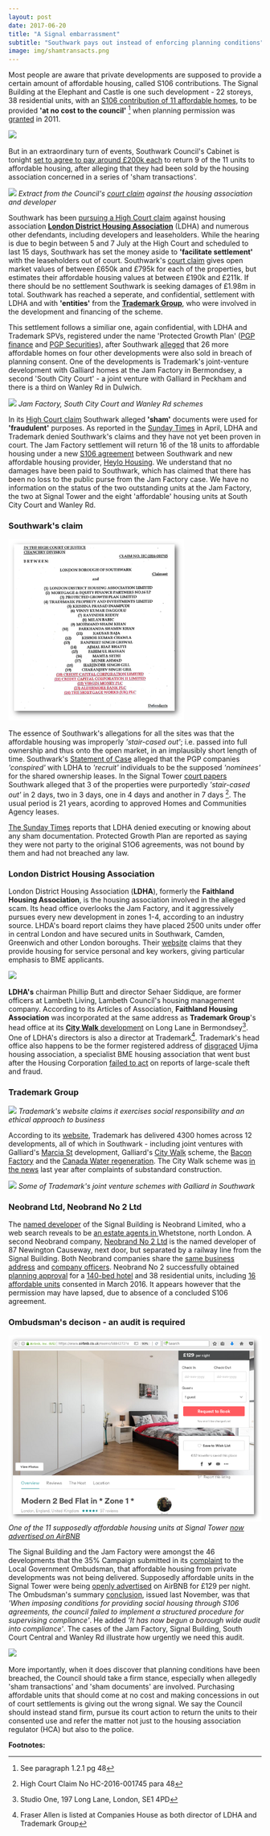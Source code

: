 ```yaml
---
layout: post
date: 2017-06-20
title: "A Signal embarrassment"
subtitle: "Southwark pays out instead of enforcing planning conditions"
image: img/shamtransacts.png
---
```

Most people are aware that private developments are supposed to provide a certain amount of affordable housing, called S106 contributions. The Signal Building at the Elephant and Castle is one such development - 22 storeys, 38 residential units, with an [S106 contribution of 11 affordable homes](http://planbuild.southwark.gov.uk/documents/?casereference=09/AP/1940&system=DC), to be provided __'at no cost to the council'__ [^1] when planning permission was [granted](http://planbuild.southwark.gov.uk/documents/?GetDocument=%7B%7B%7B!BNdputgcl7RAX9PUCwkm0w%3D%3D!%7D%7D%7D) in 2011.

![](http://media.rightmove.co.uk/dir/72k/71137/52949120/71137_SOU150150_IMG_06_0001_max_656x437.JPG)

But in an extraordinary turn of events, Southwark Council's Cabinet is tonight [set to agree to pay around £200k each](http://moderngov.southwark.gov.uk/documents/s69255/Report%20Acquisition%20of%20up%20to%209%20sub-Leasehold%20properties%20at%20the%20Signal%20Building%2089%20-%2093%20Newington%20Ca.pdf) to return 9 of the 11 units to affordable housing, after alleging that they had been sold by the housing association concerned in a series of 'sham transactions'. 

![](http://35percent.org/img/shamtransacts.png)
*Extract from the Council's [court claim](http://35percent.org/img/ahugget15062017.pdf) against the housing association and developer*

Southwark has been [pursuing a High Court claim](http://35percent.org/img/ahugget15062017.pdf) against housing association [__London District Housing Association__](http://www.londonha.com) (LDHA) and numerous other defendants, including developers and leaseholders.  While the hearing is due to begin between 5 and 7 July at the High Court and scheduled to last 15 days, Southwark has set the money aside to __'facilitate settlement'__ with the leaseholders out of court.  Southwark's [court claim](http://35percent.org/img/ahugget15062017.pdf) gives open market values of between £650k and £795k for each of the properties, but estimates their affordable housing values at between £190k and £211k.  If there should be no settlement Southwark is seeking damages of £1.98m in total. Southwark has reached a seperate, and confidential, settlement with LDHA and with __'entities'__ from the [__Trademark Group__](http://www.trademarkgroup.co.uk/), who were involved in the development and financing of the scheme.

This settlement follows a similiar one, again confidential, with LDHA and Trademark SPVs, registered under the name 'Protected Growth Plan' ([PGP finance](https://beta.companieshouse.gov.uk/search/companies?q=pgp+finance) and [PGP Securities](https://beta.companieshouse.gov.uk/search/companies?q=pgp+securities)), after Southwark [alleged](http://35percent.org/img/2016poc.pdf) that 26 more affordable homes on four other developments were also sold in breach of planning consent. One of the developments is Trademark's joint-venture development with Galliard homes at the Jam Factory in Bermondsey, a second 'South City Court' - a joint venture with Galliard in Peckham and there is a third on Wanley Rd in Dulwich.

![](http://35percent.org/img/jamfactorysouthcitycourt.png)
*Jam Factory, South City Court and Wanley Rd schemes*

In its [High Court claim](http://35percent.org/img/2016poc.pdf) Southwark alleged __'sham'__ documents were used for __'fraudulent'__ purposes.  As reported in the [Sunday Times](https://www.thetimes.co.uk/article/affordable-housing-pledges-swept-under-mat-s5r7trv6g) in April, LDHA and Trademark denied Southwark's claims and they have not yet been proven in court. The Jam Factory settlement will return 16 of the 18 units to affordable housing under a new [S106 agreement](http://planbuild.southwark.gov.uk/documents/?casereference=16/AP/5068&system=DC) between Southwark and new affordable housing provider, [Heylo Housing](http://heylohousing.com/your-heylo-housing/). We understand that no damages have been paid to Southwark, which has claimed that there has been no loss to the public purse from the Jam Factory case. We have no information on the status of the two outstanding units at the Jam Factory, the two at Signal Tower and the eight 'affordable' housing units at South City Court and Wanley Rd.

### Southwark's claim

![](/img/claimheader.png)

The essence of Southwark's allegations for all the sites was that the affordable housing was improperly _'stair-cased out'_; i.e. passed into full ownership and thus onto the open market, in an implausibly short length of time. Southwark's [Statement of Case](http://35percent.org/img/2016poc.pdf) alleged that the PGP companies _'conspired'_ with LDHA to _'recruit'_ individuals to be the supposed _'nominees'_ for the shared ownership leases. In the Signal Tower [court papers](http://35percent.org/img/ahugget15062017.pdf) Southwark alleged that 3 of the properties were purportedly _'stair-cased  out'_ in 2 days, two in 3 days, one in 4 days and another in 7 days [^2]. The usual period is 21 years, acording to approved Homes and Communities Agency leases.

[The Sunday Times](http://35percent.org/img/ST23April2017.pdf) reports that LDHA denied executing or knowing about any sham documentation. Protected Growth Plan are reported as saying they were not party to the original S1O6 agreements, was not bound by them and had not breached any law.

### London District Housing Association
London District Housing Association (__LDHA__), formerly the __Faithland Housing Association__, is the housing association involved in the alleged scam. Its head office overlooks the Jam Factory, and it aggressively pursues every new development in zones 1-4, according to an industry source. LHDA's board report claims they have placed 2500 units under offer in central London and have secured units in Southwark, Camden, Greenwich and other London boroughs.  Their [website](http://www.londondha.com/) claims that they provide housing for service personal and key workers, giving particular emphasis to BME applicants. 

![](http://35percent.org/img/ldhascreenshot.png)

__LDHA's__ chairman Phillip Butt and director Sehaer Siddique, are former officers at Lambeth Living, Lambeth Council's housing management company. According to its Articles of Association, __Faithland Housing Association__ was incorporated at the same address as __Trademark Group__'s head office at its [__City Walk__ development](http://www.trademarkgroup.co.uk/portfolio/city-walk-london-se1-4pp/) on Long Lane in Bermondsey[^3]. One of LDHA's directors is also a director at Trademark[^4]. Trademark's head office also happens to be the former registered address of [disgraced](http://www.insidehousing.co.uk/former-ujima-boss-in-court-as-35m-trial-begins/6520813.article) Ujima housing association, a specialist BME housing association that went bust after the Housing Corporation [failed to act](http://www.insidehousing.co.uk/ujima-why-didnt-anyone-step-in/6500028.article) on reports of large-scale theft and fraud.  

### Trademark Group

![](http://35percent.org/img/trademarkscreenshot.png)
*Trademark's website claims it exercises social responsibility and an ethical approach to business*

According to its [website](http://www.trademarkgroup.co.uk), Trademark has delivered 4300 homes across 12 developments, all of which in Southwark - including joint ventures with Galliard's [Marcia St](http://www.trademarkgroup.co.uk/portfolio/marcia-road-london-se1-5xf/) development, Galliard's [City Walk](http://www.trademarkgroup.co.uk/portfolio/city-walk-london-se1-4pp/) scheme, the [Bacon Factory](http://www.trademarkgroup.co.uk/portfolio/the-bacon-factory-great-suffolk-street-london-se1-0bd/) and the [Canada Water regeneration](http://www.trademarkgroup.co.uk/portfolio/surrey-quays-leisure-centre-se16/). The City Walk scheme was [in the news](https://www.southwarknews.co.uk/news/dozens-bermondsey-families-billed-thousands-companys-dodgy-roofs-let-leaks/) last year after complaints of substandard construction.

![](http://35percent.org/img/galliardtrademark.png)
*Some of Trademark's joint venture schemes with Galliard in Southwark*

### Neobrand Ltd, Neobrand No 2 Ltd
The [named developer](http://planbuild.southwark.gov.uk/documents/?GetDocument=%7b%7b%7b!dmSwvsIphYtbdUvdn3A09Q%3d%3d!%7d%7d%7d) of the Signal Building is Neobrand Limited, who a web search reveals to be [an estate agents in ](http://www.192.com/atoz/business/london-n20/estate-agents/neobrand-limited/96e72f73ac06593e62ed2e5afa6bcb30f07ca4f0/comp/)Whetstone, north London.  A second Neobrand company, [Neobrand No 2 Ltd](http://planbuild.southwark.gov.uk/documents/?GetDocument=%7b%7b%7b!UNuKNbr8NdYf%2fFbT8TjOaw%3d%3d!%7d%7d%7d) is the named developer of 87 Newington Causeway, next door, but separated by a railway line from the Signal Building. Both Neobrand companies share the [same business address](https://beta.companieshouse.gov.uk/company/05677572) and [company officers](https://beta.companieshouse.gov.uk/company/07116114/officers). Neobrand No 2 successfully obtained [planning approval](http://moderngov.southwark.gov.uk/mgAi.aspx?ID=44852) for a [140-bed hotel](http://moderngov.southwark.gov.uk/documents/s67456/Report%2087%20NEWINGTON%20CAUSEWAY%20LONDON%20SE1%206BD.pdfwith) and 38 residential units, including [16 affordable units](https://www.google.co.uk/url?sa=t&rct=j&q=&esrc=s&source=web&cd=1&cad=rja&uact=8&ved=0ahUKEwi_w8ehwcfUAhWGKlAKHe8wBo0QFggoMAA&url=http%3A%2F%2Fwww.london-se1.co.uk%2Fnews%2Fview%2F9158&usg=AFQjCNE1T8CcyUqr1yQWxmNnPOZJmODDhw&sig2=pgy-0qx0_Qp5jPxsCsvBKg) consented in March 2016. It appears however that the permission may have lapsed, due to absence of a concluded S106 agreement.

### Ombudsman's decison - an audit is required

![](/img/signalairbnb.png)
*One of the 11 supposedly affordable housing units at Signal Tower [now advertised on AirBNB](https://www.airbnb.co.uk/rooms/5884272?eluid=1&euid=9384f973-2e49-9bc1-357d-99f753a87427)*

The Signal Building and the Jam Factory were amongst the 46 developments that the 35% Campaign submitted in its [complaint](http://35percent.org/img/ccomplaint15Dec2016.pdf) to the Local Government Ombudsman, that affordable housing from private developments was not being delivered. Supposedly affordable units in the Signal Tower were being [openly advertised](https://www.airbnb.co.uk/rooms/5884272?eluid=1&euid=9384f973-2e49-9bc1-357d-99f753a87427) on AirBNB for £129 per night. The Ombudsman's summary [conclusion](http://35percent.org/2016-12-12-ombudsman-slams-southwark-for-no-s106-monitoring/), issued last November, was that _'When imposing conditions for providing social housing through S106 agreements, the council failed to implement a structured procedure for supervising compliance'_. He added _'It has now begun a borough wide audit into compliance'_. The cases of the Jam Factory, Signal Building, South Court Central and Wanley Rd illustrate how urgently we need this audit.

![](http://35percent.org/img/LGOFinalDecisionSOR.png)

More importantly, when it does discover that planning conditions have been breached, the Council should take a firm stance, especially when allegedly 'sham transactions' and 'sham documents' are involved. Purchasing affordable units that should come at no cost and making concessions in out of court settlements is giving out the wrong signal. We say the Council should instead stand firm, pursue its court action to return the units to their consented use and refer the matter not just to the housing association regulator (HCA) but also to the police. 

__Footnotes:__

[^1]: See paragraph 1.2.1 pg 48
[^2]: High Court Claim No HC-2016-001745 para 48
[^3]: Studio One, 197 Long Lane, London, SE1 4PD
[^4]: Fraser Allen is listed at Companies House as both director of LDHA and Trademark Group
